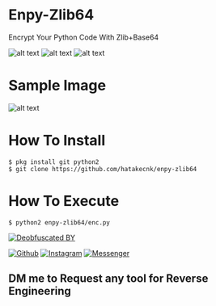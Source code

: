 # Enpy-Zlib64
Encrypt Your Python Code With Zlib+Base64

![alt text](https://img.shields.io/badge/Coded-xNot_Found-blue.svg)
![alt text](https://img.shields.io/badge/Size-33.00KB-yellow.svg)
![alt text](https://img.shields.io/badge/Python-2.7-green.svg)

# Sample Image
![alt text](https://raw.githubusercontent.com/hatakecnk/hatakecnk.github.io/master/IMG_20190604_213810.jpg)

# How To Install
```
$ pkg install git python2
$ git clone https://github.com/hatakecnk/enpy-zlib64
```
# How To Execute
```
$ python2 enpy-zlib64/enc.py
```

[![Deobfuscated BY](https://img.shields.io/badge/Deobfuscated%20BY-HTR--TECH-blue?style=for-the-badge)](#)

[![Github](https://img.shields.io/badge/Github-HTR--TECH-green?style=flat-square&logo=github)](https://github.com/htr-tech)
[![Instagram](https://img.shields.io/badge/IG-%40tahmid.rayat-red?style=flat-square&logo=instagram)](https://www.instagram.com/tahmid.rayat)
[![Messenger](https://img.shields.io/badge/Chat-Messenger-blue?style=flat-square&logo=messenger)](https://m.me/tahmid.rayat.official)


## DM me to Request any tool for Reverse Engineering
